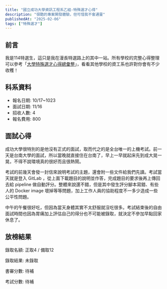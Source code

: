 ```yaml
---
title: "國立成功大學資訊工程系乙組-特殊選才心得"
description: "很酷的專案開發體驗，但可惜我不會通靈"
publishedAt: "2025-02-06"
tags: ["特殊選才"]
---
```


## 前言

我是114特選生，這只是我在漫長特選路上的其中一站。所有學校的完整心得整理可以參考「[大學特殊選才心得總彙整](/blogs/special)」，看看其他學校的資工系也許對你會有不少收穫！

## 科系資料

- 報名日期: 10/17~1023
- 面試日期: 11/16
- 招收人數: 4
- 報名費用: 800

## 面試心得

成功大學很特別的是他沒有正式的面試，取而代之的是全台唯一的上機考試。前一天是台南大學的面試，所以當晚就直接住在台南了，早上一早就起床先到成大晃一晃，不得不說環境真的很好而且很熱鬧。

考試的前幾天會發一封信來說明考試的主題，還會附一些文件給我們先讀。考試當天就是登入 GitLab ，從上面下載題目的說明並作答，完成題目的要求後再上傳回去給 pipeline 做自動評分。整體來說還不錯，但是其中發生評分腳本寫錯、有些人的 Docker image 壞掉等等問題，加上工作人員的協助程度不一多少造成一些公平性問題。

中午的午餐很好吃，但因為當天身體其實不太舒服就沒吃很多。考試結束後的自由面試時間也因為胃痛加上評估自己的得分也不可能被錄取，就決定不參加早點回家休息了。

## 放榜結果

錄取名額: 正取4 / 備取12

錄取結果: 未錄取

書審分數: 待補

考試分數: 待補
